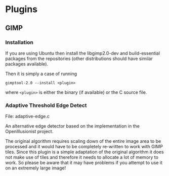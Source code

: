 Plugins
=======

GIMP
----

### Installation

If you are using Ubuntu then install the libgimp2.0-dev and build-essential packages from the repositories (other distributions
should have similar packages available).

Then it is simply a case of running

	gimptool-2.0 --install <plugin>

where `<plugin>` is either the binary (if available) or the C source file.

### Adaptive Threshold Edge Detect

File: adaptive-edge.c

An alternative edge detector based on the implementation in the OpenIllusionist project.

The original algorithm requires scaling down of the entire image area to be processed and
it would have to be completely re-written to work with GIMP tiles. Since this plugin is a
simple adaptation of the original algorithm it does not make use of tiles and therefore it
needs to allocate a lot of memory to work. So please be aware that it may have problems if
you attempt to use it on an extremely large image!